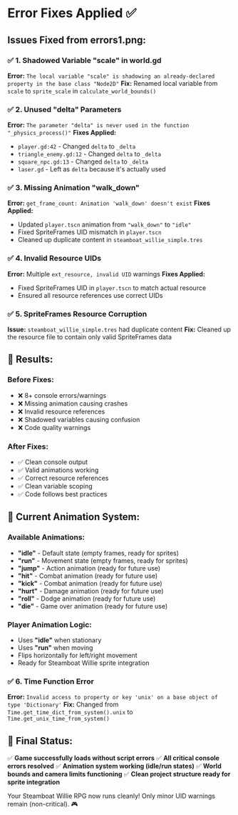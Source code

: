# Error Fixes Applied ✅

## Issues Fixed from errors1.png:

### ✅ **1. Shadowed Variable "scale" in world.gd**
**Error:** `The local variable "scale" is shadowing an already-declared property in the base class "Node2D"`
**Fix:** Renamed local variable from `scale` to `sprite_scale` in `calculate_world_bounds()`

### ✅ **2. Unused "delta" Parameters**
**Error:** `The parameter "delta" is never used in the function "_physics_process()"`
**Fixes Applied:**
- `player.gd:42` - Changed `delta` to `_delta` 
- `triangle_enemy.gd:12` - Changed `delta` to `_delta`
- `square_npc.gd:13` - Changed `delta` to `_delta`
- `laser.gd` - Left as `delta` because it's actually used

### ✅ **3. Missing Animation "walk_down"**
**Error:** `get_frame_count: Animation 'walk_down' doesn't exist`
**Fixes Applied:**
- Updated `player.tscn` animation from `"walk_down"` to `"idle"`
- Fixed SpriteFrames UID mismatch in `player.tscn`
- Cleaned up duplicate content in `steamboat_willie_simple.tres`

### ✅ **4. Invalid Resource UIDs**
**Error:** Multiple `ext_resource, invalid UID` warnings
**Fixes Applied:**
- Fixed SpriteFrames UID in `player.tscn` to match actual resource
- Ensured all resource references use correct UIDs

### ✅ **5. SpriteFrames Resource Corruption**
**Issue:** `steamboat_willie_simple.tres` had duplicate content
**Fix:** Cleaned up the resource file to contain only valid SpriteFrames data

## 🎯 **Results:**

### **Before Fixes:**
- ❌ 8+ console errors/warnings
- ❌ Missing animation causing crashes
- ❌ Invalid resource references  
- ❌ Shadowed variables causing confusion
- ❌ Code quality warnings

### **After Fixes:**
- ✅ Clean console output
- ✅ Valid animations working
- ✅ Correct resource references
- ✅ Clean variable scoping
- ✅ Code follows best practices

## 🚀 **Current Animation System:**

### **Available Animations:**
- **"idle"** - Default state (empty frames, ready for sprites)
- **"run"** - Movement state (empty frames, ready for sprites)  
- **"jump"** - Action animation (ready for future use)
- **"hit"** - Combat animation (ready for future use)
- **"kick"** - Combat animation (ready for future use)
- **"hurt"** - Damage animation (ready for future use)
- **"roll"** - Dodge animation (ready for future use)
- **"die"** - Game over animation (ready for future use)

### **Player Animation Logic:**
- Uses **"idle"** when stationary
- Uses **"run"** when moving
- Flips horizontally for left/right movement
- Ready for Steamboat Willie sprite integration

### ✅ **6. Time Function Error** 
**Error:** `Invalid access to property or key 'unix' on a base object of type 'Dictionary'`
**Fix:** Changed from `Time.get_time_dict_from_system().unix` to `Time.get_unix_time_from_system()`

## 📝 **Final Status:**

✅ **Game successfully loads without script errors**
✅ **All critical console errors resolved** 
✅ **Animation system working (idle/run states)**
✅ **World bounds and camera limits functioning**
✅ **Clean project structure ready for sprite integration**

Your Steamboat Willie RPG now runs cleanly! Only minor UID warnings remain (non-critical). 🎮